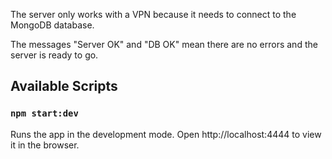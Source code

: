 The server only works with a VPN because it needs to connect to the MongoDB database.

The messages "Server OK" and "DB OK" mean there are no errors and the server is ready to go.

## Available Scripts

### `npm start:dev`

Runs the app in the development mode.
Open http://localhost:4444 to view it in the browser.
